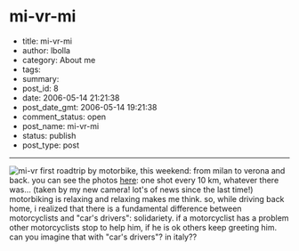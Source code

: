 # mi-vr-mi

- title: mi-vr-mi
- author: lbolla
- category: About me
- tags: 
- summary: 
- post_id: 8
- date: 2006-05-14 21:21:38
- post_date_gmt: 2006-05-14 19:21:38
- comment_status: open
- post_name: mi-vr-mi
- status: publish
- post_type: post

----------------

![mi-vr][1] first roadtrip by motorbike, this weekend: from milan to verona and back. you can see the photos [here][2]: one shot every 10 km, whatever there was... (taken by my new camera! lot's of news since the last time!) motorbiking is relaxing and relaxing makes me think. so, while driving back home, i realized that there is a fundamental difference between motorcyclists and "car's drivers": solidariety. if a motorcyclist has a problem other motorcyclists stop to help him, if he is ok others keep greeting him. can you imagine that with "car's drivers"? in italy??

   [1]: http://static.flickr.com/56/146087373_8241e23cec.jpg?v=0
   [2]: http://www.flickr.com/photos/lbolla/sets/72057594134326503/ (mi-vr)